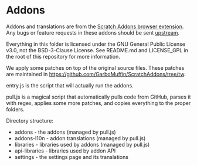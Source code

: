 # Addons

Addons and translations are from the [Scratch Addons browser extension](https://scratchaddons.com/). Any bugs or feature requests in these addons should be sent [upstream](https://github.com/ScratchAddons/ScratchAddons/issues).

Everything in this folder is licensed under the GNU General Public License v3.0, not the BSD-3-Clause License. See README.md and LICENSE_GPL in the root of this repository for more information.

We apply some patches on top of the original source files. These patches are maintained in https://github.com/GarboMuffin/ScratchAddons/tree/tw.

entry.js is the script that will actually run the addons.

pull.js is a magical script that automatically pulls code from GitHub, parses it with regex, applies some more patches, and copies everything to the proper folders.

Directory structure:

 - addons - the addons (managed by pull.js)
 - addons-l10n - addon translations (managed by pull.js)
 - libraries - libraries used by addons (managed by pull.js)
 - api-libraries - libraries used by addon API
 - settings - the settings page and its translations
